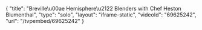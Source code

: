 {
    "title": "Breville\u00ae Hemisphere\u2122 Blenders with Chef Heston Blumenthal",
    "type": "solo",
    "layout": "iframe-static",
    "videoId": "69625242",
    "url": "\/tvpembed\/69625242"
}